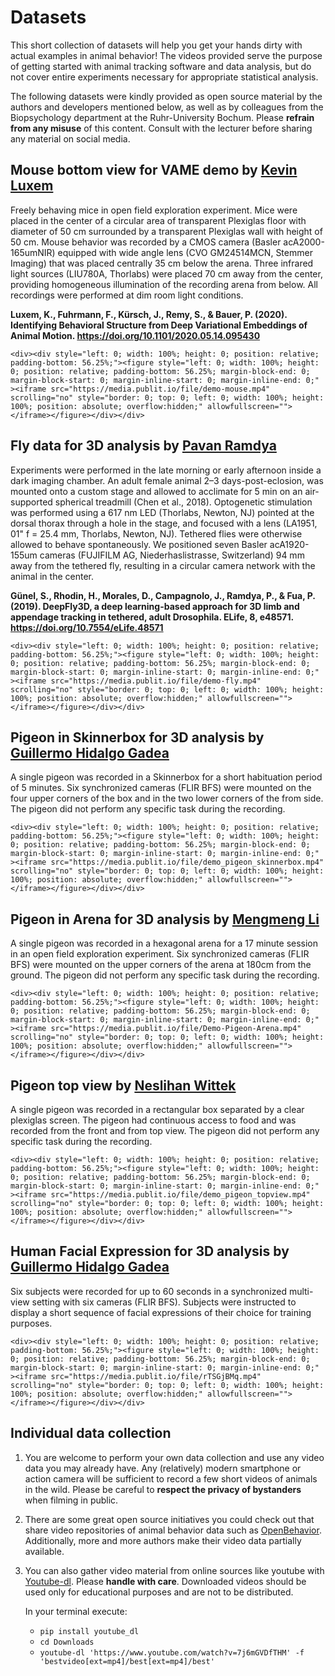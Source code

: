 # Datasets

This short collection of datasets will help you get your hands dirty with actual examples in animal behavior! The videos provided serve the purpose of getting started with animal tracking software and data analysis, but do not cover entire experiments necessary for appropriate statistical analysis.

The following datasets were kindly provided as open source material by the authors and developers mentioned below, as well as by colleagues from the Biopsychology department at the Ruhr-University Bochum. Please **refrain from any misuse** of this content. Consult with the lecturer before sharing any material on social media.

## Mouse bottom view for VAME demo by [Kevin Luxem](https://github.com/LINCellularNeuroscience/VAME#getting-started)

Freely behaving mice in open field exploration experiment. Mice were placed in the center of a circular area of transparent Plexiglas floor with diameter of 50 cm surrounded by a transparent Plexiglas wall with height of 50 cm. Mouse behavior was recorded by a CMOS camera (Basler acA2000-165umNIR) equipped with wide angle lens (CVO GM24514MCN, Stemmer Imaging) that was placed centrally 35 cm below the arena. Three infrared light sources (LIU780A, Thorlabs) were placed 70 cm away from the center, providing homogeneous illumination of the recording arena from below. All recordings were performed at dim room light conditions.

**Luxem, K., Fuhrmann, F., Kürsch, J., Remy, S., & Bauer, P. (2020). Identifying Behavioral Structure from Deep Variational Embeddings of Animal Motion. https://doi.org/10.1101/2020.05.14.095430**

```{toggle}
<div><div style="left: 0; width: 100%; height: 0; position: relative; padding-bottom: 56.25%;"><figure style="left: 0; width: 100%; height: 0; position: relative; padding-bottom: 56.25%; margin-block-end: 0; margin-block-start: 0; margin-inline-start: 0; margin-inline-end: 0;" ><iframe src="https://media.publit.io/file/demo-mouse.mp4" scrolling="no" style="border: 0; top: 0; left: 0; width: 100%; height: 100%; position: absolute; overflow:hidden;" allowfullscreen=""></iframe></figure></div></div>
```

## Fly data for 3D analysis by [Pavan Ramdya](https://dataverse.harvard.edu/dataset.xhtml?persistentId=doi:10.7910/DVN/PKKXOE)

Experiments were performed in the late morning or early afternoon inside a dark imaging chamber. An adult female animal 2–3 days-post-eclosion, was mounted onto a custom stage and allowed to acclimate for 5 min on an air-supported spherical treadmill (Chen et al., 2018). Optogenetic stimulation was performed using a 617 nm LED (Thorlabs, Newton, NJ) pointed at the dorsal thorax through a hole in the stage, and focused with a lens (LA1951, 01" f = 25.4 mm, Thorlabs, Newton, NJ). Tethered flies were otherwise allowed to behave spontaneously.
We positioned seven Basler acA1920-155um cameras (FUJIFILM AG, Niederhaslistrasse, Switzerland) 94 mm away from the tethered fly, resulting in a circular camera network with the animal in the center.

**Günel, S., Rhodin, H., Morales, D., Campagnolo, J., Ramdya, P., & Fua, P. (2019). DeepFly3D, a deep learning-based approach for 3D limb and appendage tracking in tethered, adult Drosophila. ELife, 8, e48571. https://doi.org/10.7554/eLife.48571**

```{toggle}
<div><div style="left: 0; width: 100%; height: 0; position: relative; padding-bottom: 56.25%;"><figure style="left: 0; width: 100%; height: 0; position: relative; padding-bottom: 56.25%; margin-block-end: 0; margin-block-start: 0; margin-inline-start: 0; margin-inline-end: 0;" ><iframe src="https://media.publit.io/file/demo-fly.mp4" scrolling="no" style="border: 0; top: 0; left: 0; width: 100%; height: 100%; position: absolute; overflow:hidden;" allowfullscreen=""></iframe></figure></div></div>
```


## Pigeon in Skinnerbox for 3D analysis by [Guillermo Hidalgo Gadea](https://www.bio.psy.ruhr-uni-bochum.de/members_guillermo.html)

A single pigeon was recorded in a Skinnerbox for a short habituation period of 5 minutes. Six synchronized cameras (FLIR BFS) were mounted on the four upper corners of the box and in the two lower corners of the from side. The pigeon did not perform any specific task during the recording.

```{toggle}
<div><div style="left: 0; width: 100%; height: 0; position: relative; padding-bottom: 56.25%;"><figure style="left: 0; width: 100%; height: 0; position: relative; padding-bottom: 56.25%; margin-block-end: 0; margin-block-start: 0; margin-inline-start: 0; margin-inline-end: 0;" ><iframe src="https://media.publit.io/file/demo_pigeon_skinnerbox.mp4" scrolling="no" style="border: 0; top: 0; left: 0; width: 100%; height: 100%; position: absolute; overflow:hidden;" allowfullscreen=""></iframe></figure></div></div>
```

## Pigeon in Arena for 3D analysis by [Mengmeng Li](https://www.bio.psy.ruhr-uni-bochum.de/members_mengmeng.html)

A single pigeon was recorded in a hexagonal arena for a 17 minute session in an open field exploration experiment. Six synchronized cameras (FLIR BFS) were mounted on the upper corners of the arena at 180cm from the ground. The pigeon did not perform any specific task during the recording.

```{toggle}
<div><div style="left: 0; width: 100%; height: 0; position: relative; padding-bottom: 56.25%;"><figure style="left: 0; width: 100%; height: 0; position: relative; padding-bottom: 56.25%; margin-block-end: 0; margin-block-start: 0; margin-inline-start: 0; margin-inline-end: 0;" ><iframe src="https://media.publit.io/file/Demo-Pigeon-Arena.mp4" scrolling="no" style="border: 0; top: 0; left: 0; width: 100%; height: 100%; position: absolute; overflow:hidden;" allowfullscreen=""></iframe></figure></div></div>
```

## Pigeon top view by [Neslihan Wittek](https://www.bio.psy.ruhr-uni-bochum.de/members_neslihan.html)

A single pigeon was recorded in a rectangular box separated by a clear plexiglas screen. The pigeon had continuous access to food and was recorded from the front and from top view. The pigeon did not perform any specific task during the recording.

```{toggle}
<div><div style="left: 0; width: 100%; height: 0; position: relative; padding-bottom: 56.25%;"><figure style="left: 0; width: 100%; height: 0; position: relative; padding-bottom: 56.25%; margin-block-end: 0; margin-block-start: 0; margin-inline-start: 0; margin-inline-end: 0;" ><iframe src="https://media.publit.io/file/demo_pigeon_topview.mp4" scrolling="no" style="border: 0; top: 0; left: 0; width: 100%; height: 100%; position: absolute; overflow:hidden;" allowfullscreen=""></iframe></figure></div></div>
```

## Human Facial Expression for 3D analysis by [Guillermo Hidalgo Gadea](https://www.bio.psy.ruhr-uni-bochum.de/members_guillermo.html)

Six subjects were recorded for up to 60 seconds in a synchronized multi-view setting with six cameras (FLIR BFS). Subjects were instructed to display a short sequence of facial expressions of their choice for training purposes.

```{toggle}
<div><div style="left: 0; width: 100%; height: 0; position: relative; padding-bottom: 56.25%;"><figure style="left: 0; width: 100%; height: 0; position: relative; padding-bottom: 56.25%; margin-block-end: 0; margin-block-start: 0; margin-inline-start: 0; margin-inline-end: 0;" ><iframe src="https://media.publit.io/file/rTSGjBMq.mp4" scrolling="no" style="border: 0; top: 0; left: 0; width: 100%; height: 100%; position: absolute; overflow:hidden;" allowfullscreen=""></iframe></figure></div></div>
```

## Individual data collection

1) You are welcome to perform your own data collection and use any video data you may already have. Any (relatively) modern smartphone or action camera will be sufficient to record a few short videos of animals in the wild. Please be careful to **respect the privacy of bystanders** when filming in public.

2) There are some great open source initiatives you could check out that share video repositories of animal behavior data such as [OpenBehavior](https://edspace.american.edu/openbehavior/video-repository/video-repository-2/). Additionally, more and more authors make their video data partially available.  

3) You can also gather video material from online sources like youtube with [Youtube-dl](https://youtube-dl.org/). Please **handle with care**. Downloaded videos should be used only for educational purposes and are not to be distributed. 

    In your terminal execute:
    * ```pip install youtube_dl```
    * ```cd Downloads```
    * ```youtube-dl 'https://www.youtube.com/watch?v=7j6mGVDfTHM' -f 'bestvideo[ext=mp4]/best[ext=mp4]/best'```


